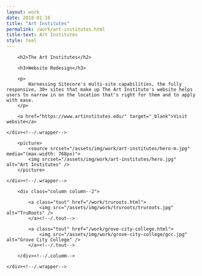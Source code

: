 ```yaml
---
layout: work
date: 2018-01-16
title: "Art Institutes"
permalink: /work/art-institutes.html
title-text: Art Institutes
style: teal
---
```


<section class="content">
	<div class="wrapper">

		<h2>The Art Institutes</h2>

		<h3>Website Redesign</h3>

		<p>
			Harnessing Sitecore's multi-site capabilities, the fully responsive, 30+ sites that make up The Art Institute's website helps users to narrow in on the location that's right for them and to apply with ease.
		</p>

		<a href="https://www.artinstitutes.edu/" target="_blank">Visit website</a>

	</div><!--/.wrapper-->
</section><!--/.content-->

<section>
	<div class="wrapper wrapper--no-padding">

		<picture>
            <source srcset="/assets/img/work/art-institutes/hero-m.jpg" media="(max-width: 768px)">
            <img srcset="/assets/img/work/art-institutes/hero.jpg" alt="Art Institutes" />
        </picture>

	</div><!--/.wrapper-->
</section>

<section>
	<div class="wrapper wrapper--no-padding">

		<div class="column column--2">

			<a class="tout" href="/work/truroots.html">
				<img src="/assets/img/work/truroots/truroots.jpg" alt="TruRoots" />
			</a><!--/.tout-->

			<a class="tout" href="/work/grove-city-college.html">
				<img src="/assets/img/work/grove-city-college/gcc.jpg" alt="Grove City College" />
			</a><!--/.tout-->

		</div><!--/.columm-->

	</div><!--/.wrapper-->
</section>